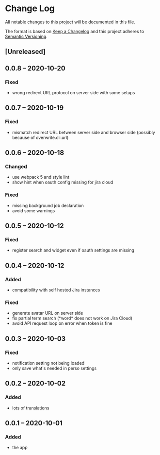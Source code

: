 # Change Log
All notable changes to this project will be documented in this file.

The format is based on [Keep a Changelog](http://keepachangelog.com/)
and this project adheres to [Semantic Versioning](http://semver.org/).

## [Unreleased]

## 0.0.8 – 2020-10-20
### Fixed
- wrong redirect URL protocol on server side with some setups

## 0.0.7 – 2020-10-19
### Fixed
- mismatch redirect URL between server side and browser side (possibly because of overwrite.cli.url)

## 0.0.6 – 2020-10-18
### Changed
- use webpack 5 and style lint
- show hint when oauth config missing for jira cloud

### Fixed
- missing background job declaration
- avoid some warnings

## 0.0.5 – 2020-10-12
### Fixed
- register search and widget even if oauth settings are missing

## 0.0.4 – 2020-10-12
### Added
- compatibility with self hosted Jira instances

### Fixed
- generate avatar URL on server side
- fix partial term search (\*word\* does not work on Jira Cloud)
- avoid API request loop on error when token is fine

## 0.0.3 – 2020-10-03
### Fixed
- notification setting not being loaded
- only save what's needed in perso settings

## 0.0.2 – 2020-10-02
### Added
- lots of translations

## 0.0.1 – 2020-10-01
### Added
* the app
